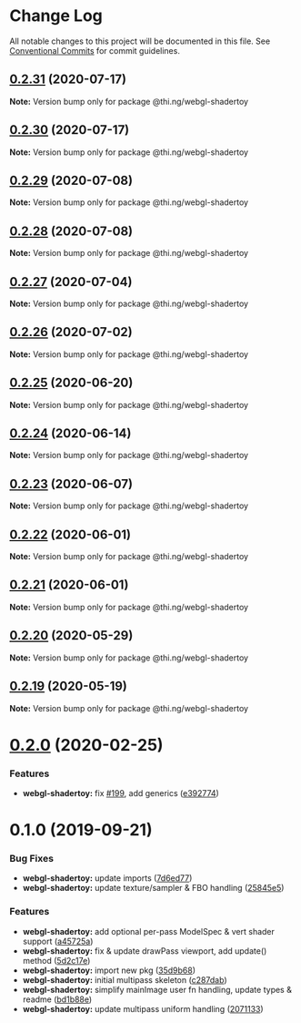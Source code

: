 # Change Log

All notable changes to this project will be documented in this file.
See [Conventional Commits](https://conventionalcommits.org) for commit guidelines.

## [0.2.31](https://github.com/thi-ng/umbrella/compare/@thi.ng/webgl-shadertoy@0.2.30...@thi.ng/webgl-shadertoy@0.2.31) (2020-07-17)

**Note:** Version bump only for package @thi.ng/webgl-shadertoy





## [0.2.30](https://github.com/thi-ng/umbrella/compare/@thi.ng/webgl-shadertoy@0.2.29...@thi.ng/webgl-shadertoy@0.2.30) (2020-07-17)

**Note:** Version bump only for package @thi.ng/webgl-shadertoy





## [0.2.29](https://github.com/thi-ng/umbrella/compare/@thi.ng/webgl-shadertoy@0.2.28...@thi.ng/webgl-shadertoy@0.2.29) (2020-07-08)

**Note:** Version bump only for package @thi.ng/webgl-shadertoy





## [0.2.28](https://github.com/thi-ng/umbrella/compare/@thi.ng/webgl-shadertoy@0.2.27...@thi.ng/webgl-shadertoy@0.2.28) (2020-07-08)

**Note:** Version bump only for package @thi.ng/webgl-shadertoy





## [0.2.27](https://github.com/thi-ng/umbrella/compare/@thi.ng/webgl-shadertoy@0.2.26...@thi.ng/webgl-shadertoy@0.2.27) (2020-07-04)

**Note:** Version bump only for package @thi.ng/webgl-shadertoy





## [0.2.26](https://github.com/thi-ng/umbrella/compare/@thi.ng/webgl-shadertoy@0.2.25...@thi.ng/webgl-shadertoy@0.2.26) (2020-07-02)

**Note:** Version bump only for package @thi.ng/webgl-shadertoy





## [0.2.25](https://github.com/thi-ng/umbrella/compare/@thi.ng/webgl-shadertoy@0.2.24...@thi.ng/webgl-shadertoy@0.2.25) (2020-06-20)

**Note:** Version bump only for package @thi.ng/webgl-shadertoy





## [0.2.24](https://github.com/thi-ng/umbrella/compare/@thi.ng/webgl-shadertoy@0.2.23...@thi.ng/webgl-shadertoy@0.2.24) (2020-06-14)

**Note:** Version bump only for package @thi.ng/webgl-shadertoy





## [0.2.23](https://github.com/thi-ng/umbrella/compare/@thi.ng/webgl-shadertoy@0.2.22...@thi.ng/webgl-shadertoy@0.2.23) (2020-06-07)

**Note:** Version bump only for package @thi.ng/webgl-shadertoy





## [0.2.22](https://github.com/thi-ng/umbrella/compare/@thi.ng/webgl-shadertoy@0.2.21...@thi.ng/webgl-shadertoy@0.2.22) (2020-06-01)

**Note:** Version bump only for package @thi.ng/webgl-shadertoy





## [0.2.21](https://github.com/thi-ng/umbrella/compare/@thi.ng/webgl-shadertoy@0.2.20...@thi.ng/webgl-shadertoy@0.2.21) (2020-06-01)

**Note:** Version bump only for package @thi.ng/webgl-shadertoy





## [0.2.20](https://github.com/thi-ng/umbrella/compare/@thi.ng/webgl-shadertoy@0.2.19...@thi.ng/webgl-shadertoy@0.2.20) (2020-05-29)

**Note:** Version bump only for package @thi.ng/webgl-shadertoy





## [0.2.19](https://github.com/thi-ng/umbrella/compare/@thi.ng/webgl-shadertoy@0.2.18...@thi.ng/webgl-shadertoy@0.2.19) (2020-05-19)

**Note:** Version bump only for package @thi.ng/webgl-shadertoy





# [0.2.0](https://github.com/thi-ng/umbrella/compare/@thi.ng/webgl-shadertoy@0.1.4...@thi.ng/webgl-shadertoy@0.2.0) (2020-02-25)


### Features

* **webgl-shadertoy:** fix [#199](https://github.com/thi-ng/umbrella/issues/199), add generics ([e392774](https://github.com/thi-ng/umbrella/commit/e392774945e4d29f145dba2fd17f99919b2c5fd5))





# 0.1.0 (2019-09-21)

### Bug Fixes

* **webgl-shadertoy:** update imports ([7d6ed77](https://github.com/thi-ng/umbrella/commit/7d6ed77))
* **webgl-shadertoy:** update texture/sampler & FBO handling ([25845e5](https://github.com/thi-ng/umbrella/commit/25845e5))

### Features

* **webgl-shadertoy:** add optional per-pass ModelSpec & vert shader support ([a45725a](https://github.com/thi-ng/umbrella/commit/a45725a))
* **webgl-shadertoy:** fix & update drawPass viewport, add update() method ([5d2c17e](https://github.com/thi-ng/umbrella/commit/5d2c17e))
* **webgl-shadertoy:** import new pkg ([35d9b68](https://github.com/thi-ng/umbrella/commit/35d9b68))
* **webgl-shadertoy:** initial multipass skeleton ([c287dab](https://github.com/thi-ng/umbrella/commit/c287dab))
* **webgl-shadertoy:** simplify mainImage user fn handling, update types & readme ([bd1b88e](https://github.com/thi-ng/umbrella/commit/bd1b88e))
* **webgl-shadertoy:** update multipass uniform handling ([2071133](https://github.com/thi-ng/umbrella/commit/2071133))
